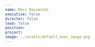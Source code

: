 ```yaml
---
name: Marc Bacvanski
executive: false
director: false
lead: false
position:  
project:  
image: ../assets/default_exec_image.png
---
```

